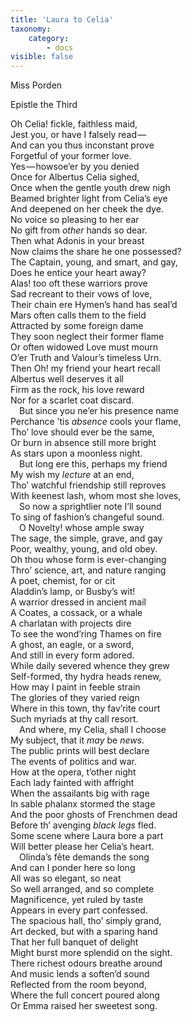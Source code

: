 ```yaml
---
title: 'Laura to Celia'
taxonomy:
    category:
        - docs
visible: false
---
```


<div class="author">Miss Porden</div>

<span class="title">Epistle the Third</span>

Oh Celia! fickle, faithless maid,  
Jest you, or have I falsely read —   
And can you thus inconstant prove  
Forgetful of your former love.  
Yes — howsoe’er by you denied  
Once for Albertus Celia sighed,  
Once when the gentle youth drew nigh  
Beamed brighter light from Celia’s eye  
And deepened on her cheek the dye.  
No voice so pleasing to her ear  
No gift from *other* hands so dear.  
Then what Adonis in your breast  
Now claims the share he one possessed?  
The Captain, young, and smart, and gay,  
Does he entice your heart away?  
Alas! too oft these warriors prove  
Sad recreant to their vows of love,  
Their chain ere Hymen’s hand has seal’d  
Mars often calls them to the field  
Attracted by some foreign dame  
They soon neglect their former flame  
Or often widowed Love must mourn  
O’er Truth and Valour’s timeless Urn.  
Then Oh! my friend your heart recall  
Albertus well deserves it all  
Firm as the rock, his love reward  
Nor for a scarlet coat discard.  
&emsp;But since you ne’er his presence name  
Perchance ’tis *absence* cools your flame,  
Tho’ love should ever be the same,  
Or burn in absence still more bright  
As stars upon a moonless night.  
&emsp;But long ere this, perhaps my friend  
My wish my *lecture* at an end,  
Tho’ watchful friendship still reproves  
With keenest lash, whom most she loves,  
&emsp;So now a sprightlier note I’ll sound  
To sing of fashion’s changeful sound.  
&emsp;O Novelty! whose ample sway  
The sage, the simple, grave, and gay  
Poor, wealthy, young, and old obey.  
Oh thou whose form is ever-changing  
Thro’ science, art, and nature ranging  
A poet, chemist, for or cit  
Aladdin’s lamp, or Busby’s wit!  
A warrior dressed in ancient mail  
A Coates, a cossack, or a whale  
A charlatan with projects dire  
To see the wond’ring Thames on fire  
A ghost, an eagle, or a sword,  
And still in every form adored.  
While daily severed whence they grew  
Self-formed, thy hydra heads renew,  
How may I paint in feeble strain  
The glories of they varied reign  
Where in this town, thy fav’rite court  
Such myriads at thy call resort.  
&emsp;And where, my Celia, shall I choose  
My subject, that it *may* be *news*.  
The public prints will best declare  
The events of politics and war.  
How at the opera, t’other night  
Each lady fainted with affright  
When the assailants big with rage  
In sable phalanx stormed the stage  
And the poor ghosts of Frenchmen dead  
Before th’ avenging *black legs* fled.  
Some scene where Laura bore a part  
Will better please her Celia’s heart.  
&emsp;Olinda’s fête demands the song  
And can I ponder here so long  
All was so elegant, so neat  
So well arranged, and so complete  
Magnificence, yet ruled by taste  
Appears in every part confessed.  
The spacious hall, tho’ simply grand,  
Art decked, but with a sparing hand  
That her full banquet of delight  
Might burst more splendid on the sight.  
There richest odours breathe around  
And music lends a soften’d sound  
Reflected from the room beyond,  
Where the full concert poured along  
Or Emma raised her sweetest song.